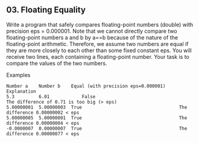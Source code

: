 ## 03. Floating Equality

Write a program that safely compares floating-point numbers (double) with precision eps = 0.000001. Note that we cannot directly compare two floating-point numbers a and b by a==b because of the nature of the floating-point arithmetic. Therefore, we assume two numbers are equal if they are more closely to each other than some fixed constant eps. You will receive two lines, each containing a floating-point number. Your task is to compare the values of the two numbers.

Examples
```
Number a	Number b	Equal (with precision eps=0.000001)	Explanation
5.3	        6.01	        False	                                The difference of 0.71 is too big (> eps)
5.00000001	5.00000003	True	                                The difference 0.00000002 < eps
5.00000005	5.00000001	True	                                The difference 0.00000004 < eps
-0.0000007	0.00000007	True	                                The difference 0.00000077 < eps
```
